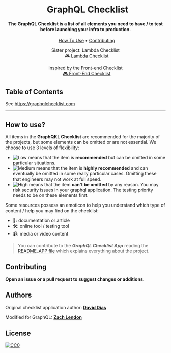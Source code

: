<h1 align="center">
<br>
  GraphQL Checklist
</h1>

<h4 align="center">The GraphQL Checklist is a list of all elements you need to have / to test before launching your infra to production.</h4>

<p align="center">
  <a href="#how-to-use">How To Use</a> • <a href="#contributing">Contributing</a>
</p>
<p align="center">
    <span>Sister project: Lambda Checklist</span>
    <br>
  <a href="https://github.com/jeshan/lambda-checklist">🎮 Lambda Checklist</a>
</p>
<p align="center">
    <span>Inspired by the Front-end Checklist</span>
    <br>
  <a href="https://github.com/thedaviddias/Front-End-Checklist#---------front-end-checklist-">🎮 Front-End Checklist</a>
</p>


## Table of Contents

See https://graphqlchecklist.com

---

## How to use?

All items in the **GraphQKL Checklist** are recommended for the majority of the projects, but some elements can be omitted or are not essential. We choose to use 3 levels of flexibility:

* ![Low][low_img] means that the item is **recommended** but can be omitted in some particular situations.
* ![Medium][medium_img] means that the item is **highly recommended** and can eventually be omitted in some really particular cases. Omitting these that engineers may not work at full speed.
* ![High][high_img] means that the item **can't be omitted** by any reason. You may risk security issues in your graphql application. The testing priority needs to be on these elements first.

Some resources possess an emoticon to help you understand which type of content / help you may find on the checklist:

* 📖: documentation or article
* 🛠: online tool / testing tool
* 📹: media or video content

> You can contribute to the ***GraphQL Checklist App*** reading the [README_APP file](https://github.com/zachlendon/graphql-checklist/blob/master/README_APP.md) which explains everything about the project.

## Contributing

**Open an issue or a pull request to suggest changes or additions.**

## Authors

Original checklist application author:
**[David Dias](https://github.com/thedaviddias)**

Modified for GraphQL:
**[Zach Lendon](https://github.com/zachlendon)**

## License

[![CC0](https://i.creativecommons.org/p/zero/1.0/88x31.png)](https://creativecommons.org/publicdomain/zero/1.0/)

[low_img]: https://front-end-checklist.now.sh/low.svg
[medium_img]: https://front-end-checklist.now.sh/medium.svg
[high_img]: https://front-end-checklist.now.sh/high.svg
